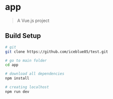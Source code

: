 # app

> A Vue.js project

## Build Setup

``` bash
# git
git clone https://github.com/iceblue85/test.git

# go to main folder
cd app

# download all dependencies
npm install

# creating localhost
npm run dev


```


